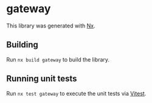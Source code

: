 # gateway

This library was generated with [Nx](https://nx.dev).

## Building

Run `nx build gateway` to build the library.

## Running unit tests

Run `nx test gateway` to execute the unit tests via [Vitest](https://vitest.dev/).
